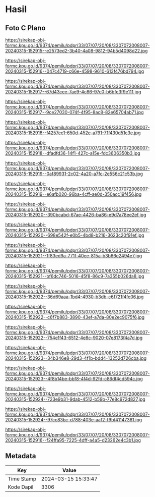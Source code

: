 # Hasil

## Foto C Plano

https://sirekap-obj-formc.kpu.go.id/9374/pemilu/pdpr/33/07/07/20/08/3307072008007-20240315-152915--e2573ed2-3b40-4a08-9812-94b5d4098d22.jpg

https://sirekap-obj-formc.kpu.go.id/9374/pemilu/pdpr/33/07/07/20/08/3307072008007-20240315-152916--047c4719-c66e-4598-9610-613f476bd794.jpg

https://sirekap-obj-formc.kpu.go.id/9374/pemilu/pdpr/33/07/07/20/08/3307072008007-20240315-152917--67d43cee-7ae9-4c86-97c0-b6bfe3f9e111.jpg

https://sirekap-obj-formc.kpu.go.id/9374/pemilu/pdpr/33/07/07/20/08/3307072008007-20240315-152917--9ce27030-074f-4f95-8ac8-82e65704ab71.jpg

https://sirekap-obj-formc.kpu.go.id/9374/pemilu/pdpr/33/07/07/20/08/3307072008007-20240315-152918--f4257ec1-650d-452e-a791-71f430d51c3e.jpg

https://sirekap-obj-formc.kpu.go.id/9374/pemilu/pdpr/33/07/07/20/08/3307072008007-20240315-152918--dfadfd36-14f1-427c-a15e-fdc3606350b3.jpg

https://sirekap-obj-formc.kpu.go.id/9374/pemilu/pdpr/33/07/07/20/08/3307072008007-20240315-152919--0af89931-2c02-4a20-a7fc-2e556c21c53b.jpg

https://sirekap-obj-formc.kpu.go.id/9374/pemilu/pdpr/33/07/07/20/08/3307072008007-20240315-152919--e6afb020-96ba-4cff-ae0d-350acc19f456.jpg

https://sirekap-obj-formc.kpu.go.id/9374/pemilu/pdpr/33/07/07/20/08/3307072008007-20240315-152920--390bcabd-67ae-4426-ba86-e9d7a78ee2ef.jpg

https://sirekap-obj-formc.kpu.go.id/9374/pemilu/pdpr/33/07/07/20/08/3307072008007-20240315-152920--698e542f-e0b5-4bd8-b216-3623c20f91ef.jpg

https://sirekap-obj-formc.kpu.go.id/9374/pemilu/pdpr/33/07/07/20/08/3307072008007-20240315-152921--1f83ed9a-771f-40ee-815a-b3b66e2494e7.jpg

https://sirekap-obj-formc.kpu.go.id/9374/pemilu/pdpr/33/07/07/20/08/3307072008007-20240315-152921--bf6dc746-5016-45f8-86c9-7a355b026da8.jpg

https://sirekap-obj-formc.kpu.go.id/9374/pemilu/pdpr/33/07/07/20/08/3307072008007-20240315-152922--36d69aaa-1bd4-4930-b3db-c6f721f4fe06.jpg

https://sirekap-obj-formc.kpu.go.id/9374/pemilu/pdpr/33/07/07/20/08/3307072008007-20240315-152922--c6f7b883-3890-43ef-a7da-80e2ec9075f6.jpg

https://sirekap-obj-formc.kpu.go.id/9374/pemilu/pdpr/33/07/07/20/08/3307072008007-20240315-152922--754e1f43-6512-4e8c-9020-07e8173f4a7d.jpg

https://sirekap-obj-formc.kpu.go.id/9374/pemilu/pdpr/33/07/07/20/08/3307072008007-20240315-152923--34b346e8-29d3-4f1b-bdd4-13252d726cba.jpg

https://sirekap-obj-formc.kpu.go.id/9374/pemilu/pdpr/33/07/07/20/08/3307072008007-20240315-152923--4f8b14be-bbf8-4f4d-92fd-c86df4cd594c.jpg

https://sirekap-obj-formc.kpu.go.id/9374/pemilu/pdpr/33/07/07/20/08/3307072008007-20240315-152924--723e9b31-9dab-4512-b59b-77e8c972d827.jpg

https://sirekap-obj-formc.kpu.go.id/9374/pemilu/pdpr/33/07/07/20/08/3307072008007-20240315-152924--97cc83bc-d788-403e-aaf2-f9bf41147361.jpg

https://sirekap-obj-formc.kpu.go.id/9374/pemilu/pdpr/33/07/07/20/08/3307072008007-20240315-152916--f24ffa95-7225-4dff-a4a5-d23262e4c3b1.jpg


## Metadata

| Key        | Value               |
| ---------- | ------------------- |
| Time Stamp | 2024-03-15 15:33:47 |
| Kode Dapil | 3306                |




